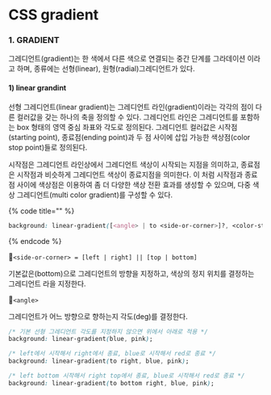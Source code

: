 # CSS gradient

### 1. GRADIENT

그레디언트\(gradient\)는 한 색에서 다른 색으로 연결되는 중간 단계를 그라데이션 이라고 하며,  종류에는 선형\(linear\), 원형\(radial\)그레디언트가 있다.

#### 1\) linear grandint

선형 그레디언트\(linear gradient\)는 그레디언트 라인\(gradient\)이라는 각각의 점이 다른 컬러값을 갖는 하나의 축을 정의할 수 있다. 그레디언트 라인은 그레디언트를 포함하는 box 형태의 영역 중심 좌표와 각도로 정의된다. 그레디언트 컬러값은 시작점\(starting point\), 종료점\(ending point\)과 두 점 사이에 삽입 가능한 색상점\(color stop point\)들로 정의된다.

시작점은 그레디언트 라인상에서 그레디언트 색상이 시작되는 지점을 의미하고, 종료점은 시작점과 비슷하게 그레디언트 색상이 종료지점을 의미한다. 이 처럼 시작점과 종료점 사이에 색상점은 이용하여 좀 더 다양한 색상 전환 효과를 생성할 수 있으며, 다중 색상 그레디언트\(multi color gradient\)를 구성할 수 있다.

{% code title="" %}
```css
background: linear-gradient([<angle> | to <side-or-corner>]?, <color-stop-list>);
```
{% endcode %}

📝`<side-or-corner> = [left | right] || [top | bottom]`

기본값은\(bottom\)으로 그레디언트의 방향을 지정하고, 색상의 정지 위치를 결정하는 그레디언트 라을 지정한다.

📝`<angle>`

그레디언트가 어느 방향으로 향하는지 각도\(deg\)를 결정한다.



```css
/* 기본 선형 그레디언트 각도를 지정하지 않으면 위에서 아래로 적용 */
background: linear-gradient(blue, pink);

/* left에서 시작해서 right에서 종료, blue로 시작해서 red로 종료 */
background: linear-gradient(to right, blue, pink);

/* left bottom 시작해서 right top에서 종료, blue로 시작해서 red로 종료 */
background: linear-gradient(to bottom right, blue, pink);
```



